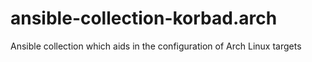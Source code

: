 # ansible-collection-korbad.arch
Ansible collection which aids in the configuration of Arch Linux targets
